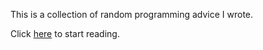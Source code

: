 This is a collection of random programming advice I wrote.

Click [here](https://aran-fey.github.io/programming-guides/) to start reading.
